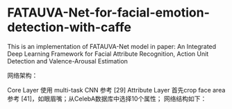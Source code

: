 # FATAUVA-Net-for-facial-emotion-detection-with-caffe
This is an implementation of FATAUVA-Net model in paper: An Integrated Deep Learning Framework for Facial Attribute Recognition, Action Unit Detection and Valence-Arousal Estimation


网络架构：

Core Layer 使用 multi-task CNN 参考 [29]
Attribute Layer 首先crop face area 参考 [41]，如眼眉嘴；从CelebA数据库中选择10个属性；
网络结构如下：
